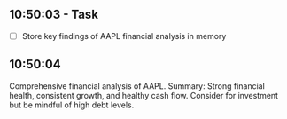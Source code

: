 
## 10:50:03 - Task
- [ ] Store key findings of AAPL financial analysis in memory

## 10:50:04
Comprehensive financial analysis of AAPL. Summary: Strong financial health, consistent growth, and healthy cash flow. Consider for investment but be mindful of high debt levels.
